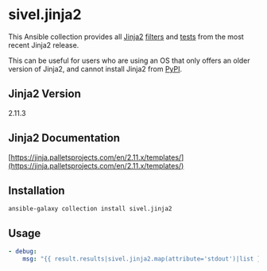 # sivel.jinja2

This Ansible collection provides all [Jinja2](https://jinja.palletsprojects.com/)
[filters](https://jinja.palletsprojects.com/en/2.11.x/templates/#list-of-builtin-filters)
and [tests](https://jinja.palletsprojects.com/en/2.11.x/templates/#list-of-builtin-tests)
from the most recent Jinja2 release.

This can be useful for users who are using an OS that only offers an older version of Jinja2, and cannot install Jinja2 from [PyPI](https://pypi.org/project/Jinja2).

## Jinja2 Version

2.11.3

## Jinja2 Documentation

[https://jinja.palletsprojects.com/en/2.11.x/templates/](https://jinja.palletsprojects.com/en/2.11.x/templates/)

## Installation

```shell
ansible-galaxy collection install sivel.jinja2
```

## Usage

```yaml
- debug:
    msg: "{{ result.results|sivel.jinja2.map(attribute='stdout')|list }}"
```
